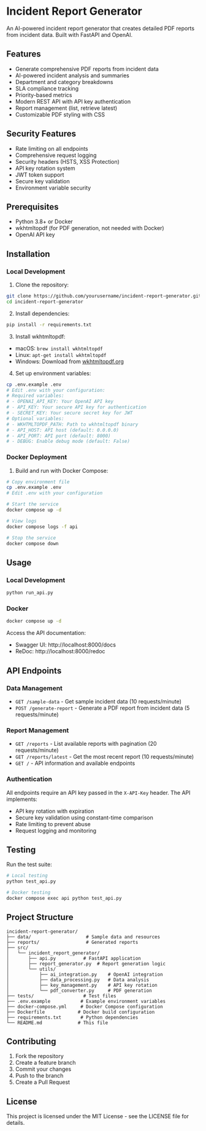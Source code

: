 # Incident Report Generator

An AI-powered incident report generator that creates detailed PDF reports from incident data. Built with FastAPI and OpenAI.

## Features

- Generate comprehensive PDF reports from incident data
- AI-powered incident analysis and summaries
- Department and category breakdowns
- SLA compliance tracking
- Priority-based metrics
- Modern REST API with API key authentication
- Report management (list, retrieve latest)
- Customizable PDF styling with CSS

## Security Features

- Rate limiting on all endpoints
- Comprehensive request logging
- Security headers (HSTS, XSS Protection)
- API key rotation system
- JWT token support
- Secure key validation
- Environment variable security

## Prerequisites

- Python 3.8+ or Docker
- wkhtmltopdf (for PDF generation, not needed with Docker)
- OpenAI API key

## Installation

### Local Development

1. Clone the repository:
```bash
git clone https://github.com/yourusername/incident-report-generator.git
cd incident-report-generator
```

2. Install dependencies:
```bash
pip install -r requirements.txt
```

3. Install wkhtmltopdf:
- macOS: `brew install wkhtmltopdf`
- Linux: `apt-get install wkhtmltopdf`
- Windows: Download from [wkhtmltopdf.org](https://wkhtmltopdf.org/downloads.html)

4. Set up environment variables:
```bash
cp .env.example .env
# Edit .env with your configuration:
# Required variables:
# - OPENAI_API_KEY: Your OpenAI API key
# - API_KEY: Your secure API key for authentication
# - SECRET_KEY: Your secure secret key for JWT
# Optional variables:
# - WKHTMLTOPDF_PATH: Path to wkhtmltopdf binary
# - API_HOST: API host (default: 0.0.0.0)
# - API_PORT: API port (default: 8000)
# - DEBUG: Enable debug mode (default: False)
```

### Docker Deployment

1. Build and run with Docker Compose:
```bash
# Copy environment file
cp .env.example .env
# Edit .env with your configuration

# Start the service
docker compose up -d

# View logs
docker compose logs -f api

# Stop the service
docker compose down
```

## Usage

### Local Development
```bash
python run_api.py
```

### Docker
```bash
docker compose up -d
```

Access the API documentation:
- Swagger UI: http://localhost:8000/docs
- ReDoc: http://localhost:8000/redoc

## API Endpoints

### Data Management
- `GET /sample-data` - Get sample incident data (10 requests/minute)
- `POST /generate-report` - Generate a PDF report from incident data (5 requests/minute)

### Report Management
- `GET /reports` - List available reports with pagination (20 requests/minute)
- `GET /reports/latest` - Get the most recent report (10 requests/minute)
- `GET /` - API information and available endpoints

### Authentication

All endpoints require an API key passed in the `X-API-Key` header. The API implements:
- API key rotation with expiration
- Secure key validation using constant-time comparison
- Rate limiting to prevent abuse
- Request logging and monitoring

## Testing

Run the test suite:
```bash
# Local testing
python test_api.py

# Docker testing
docker compose exec api python test_api.py
```

## Project Structure

```
incident-report-generator/
├── data/                    # Sample data and resources
├── reports/                 # Generated reports
├── src/
│   └── incident_report_generator/
│       ├── api.py          # FastAPI application
│       ├── report_generator.py  # Report generation logic
│       └── utils/
│           ├── ai_integration.py    # OpenAI integration
│           ├── data_processing.py   # Data analysis
│           ├── key_management.py    # API key rotation
│           └── pdf_converter.py     # PDF generation
├── tests/                  # Test files
├── .env.example           # Example environment variables
├── docker-compose.yml     # Docker Compose configuration
├── Dockerfile            # Docker build configuration
├── requirements.txt       # Python dependencies
└── README.md             # This file
```

## Contributing

1. Fork the repository
2. Create a feature branch
3. Commit your changes
4. Push to the branch
5. Create a Pull Request

## License

This project is licensed under the MIT License - see the LICENSE file for details.
